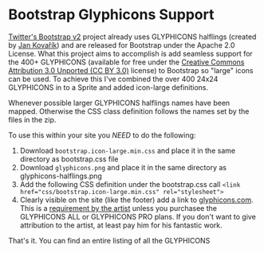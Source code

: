 Bootstrap Glyphicons Support
============================

[Twitter's Bootstrap v2](http://twitter.github.com/bootstrap) project already uses GLYPHICONS halflings (created by [Jan Kovařík](http://glyphicons.com/)) and are released for Bootstrap under the Apache 2.0 License. What this project aims to accomplish is add seamless support for the 400+ GLYPHICONS (available for free under the [Creative Commons Attribution 3.0 Unported (CC BY 3.0)](http://creativecommons.org/licenses/by/3.0/deed.en) license) to Bootstrap so "large" icons can be used. To achieve this I've combined the over 400 24x24 GLYPHICONS in to a Sprite and added icon-large definitions.

Whenever possible larger GLYPHICONS halflings names have been mapped. Otherwise the CSS class definition follows the names set by the files in the zip.

To use this within your site you *NEED* to do the following:

 1. Download `bootstrap.icon-large.min.css` and place it in the same directory as bootstrap.css file
 2. Download `glyphicons.png` and place it in the same directory as glyphicons-halflings.png
 3. Add the following CSS definition under the bootstrap.css call
     `<link href="css/bootstrap.icon-large.min.css" rel="stylesheet">`
 4. Clearly visible on the site (like the footer) add a link to [glyphicons.com](http://www.glyphicons.com/). This is a [requirement by the artist](http://glyphicons.com/glyphicons-licenses/) unless you purchasee the GLYPHICONS ALL or GLYPHICONS PRO plans. If you don't want to give attribution to the artist, at least pay him for his fantastic work.

That's it. You can find an entire listing of all the GLYPHICONS

